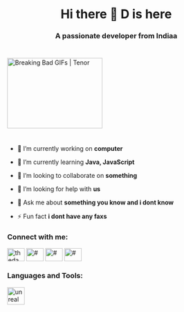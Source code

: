 <h1 align="center">Hi there 👋 D is here</h1>
<h3 align="center">A passionate developer from Indiaa</h3>
<img src="https://media.tenor.com/GIVLitDIxr8AAAAM/breaking-bad-walter-white.gif" jsaction="load:XAeZkd;" jsname="HiaYvf" class="n3VNCb KAlRDb" alt="Breaking Bad GIFs | Tenor" data-noaft="1" style="width: 220px; height: 162px; margin: 24.3px 0px;">

- 🔭 I’m currently working on **computer**

- 🌱 I’m currently learning **Java, JavaScript**

- 👯 I’m looking to collaborate on **something**

- 🤝 I’m looking for help with **us**

- 💬 Ask me about **something you know and i dont know**

- ⚡ Fun fact **i dont have any faxs**

<h3 align="left">Connect with me:</h3>
<p align="left">
<a href="https://www.youtube.com/c/thedawarrior" target="blank"><img align="center" src="https://raw.githubusercontent.com/rahuldkjain/github-profile-readme-generator/master/src/images/icons/Social/youtube.svg" alt="thedawarrior" height="30" width="40" /></a>
<a href="https://www.twitch.tv/thedawarrior" target="blank"><img align="center" src="https://raw.githubusercontent.com/rahuldkjain/github-profile-readme-generator/master/src/images/icons/Social/twitch.svg" alt="#" height="30" width="40" /></a>
<a href="https://open.spotify.com/user/davko7778?si=4dfc580854ed477f" target="blank"><img align="center" src="https://raw.githubusercontent.com/rahuldkjain/github-profile-readme-generator/master/src/images/icons/Social/spotify.svg" alt="#" height="30" width="40" /></a>
<a href="https://discord.gg/#" target="blank"><img align="center" src="https://raw.githubusercontent.com/rahuldkjain/github-profile-readme-generator/master/src/images/icons/Social/discord.svg" alt="#" height="30" width="40" /></a>
</p>

<h3 align="left">Languages and Tools:</h3>
<p align="left"> <a href="https://unrealengine.com/" target="_blank" rel="noreferrer"> <img src="https://raw.githubusercontent.com/kenangundogan/fontisto/036b7eca71aab1bef8e6a0518f7329f13ed62f6b/icons/svg/brand/unreal-engine.svg" alt="unreal" width="40" height="40"/> </a> </p>
